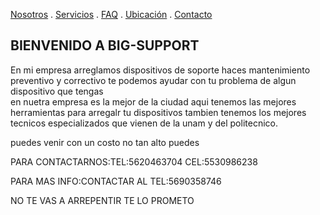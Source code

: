 [Nosotros](./nosotros.md) . [Servicios](./servicios.md) . [FAQ](FAQ.md) . [Ubicación](ubicacion.md) . [Contacto](./contacto.md)

## BIENVENIDO A BIG-SUPPORT

En mi empresa arreglamos dispositivos de soporte haces mantenimiento preventivo y correctivo te podemos ayudar con tu problema de algun dispositivo que tengas  
en nuetra empresa es la mejor de la ciudad aqui tenemos las mejores herramientas para arregalr tu dispositivos tambien tenemos los mejores tecnicos especializados que vienen de la unam y del politecnico.

puedes venir con un costo no tan alto puedes 

PARA CONTACTARNOS:TEL:5620463704 CEL:5530986238 

PARA MAS INFO:CONTACTAR AL TEL:5690358746

NO TE VAS A ARREPENTIR TE LO PROMETO

